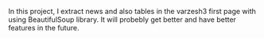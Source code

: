 In this project, I extract news and also tables in the varzesh3 first page with using BeautifulSoup library. It will probebly get better and have better features in the future.
